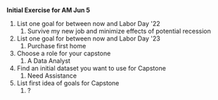 **Initial Exercise for AM Jun 5**
1. List one goal for between now and Labor Day '22
   1. Survive my new job and minimize effects of potential recession
2. List one goal for between now and Labor Day '23
   1. Purchase first home
3. Choose a role for your capstone
   1. A Data Analyst
4. Find an initial dataset you want to use for Capstone
   1. Need Assistance 
5. List first idea of goals for Capstone
   1. ?